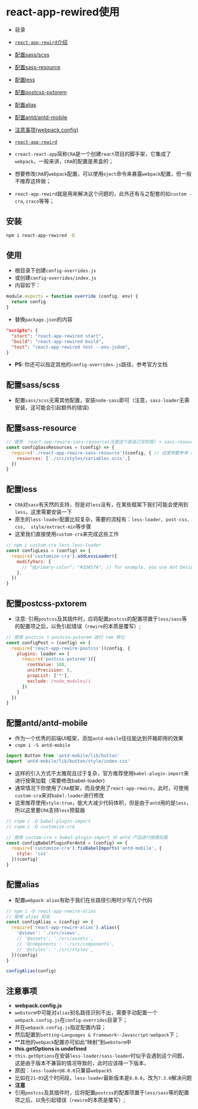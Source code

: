# react-app-rewired使用

* 目录
* [`react-app-rewird`介绍](#安装)
* [配置sass/scss](#配置sass/scss)
* [配置sass-resource](#配置sass-resource)
* [配置less](#配置less)  
* [配置postcss-pxtorem](#配置postcss-pxtorem)
* [配置alias](#配置alias)
* [配置antd/antd-mobile](#配置antd/antd-mobile)
* [注意事项(webpack.config)](#注意事项)


* [`react-app-rewird`](https://github.com/timarney/react-app-rewired/blob/master/README_zh.md)
* `creact-react-app`简称`CRA`是一个创建`react`项目的脚手架，它集成了`webpack`，一般来讲，`CRA`的配置是黑盒的；
* 想要修改`CRA`的`webpack`配置，可以使用`eject`命令来暴露`webpack`配置，但一般不推荐这样做；
* `react-app-rewird`就是用来解决这个问题的，此外还有与之配套的如`custom -cra`, `craco`等等；


## 安装

```bash
npm i react-app-rewired -D
```

## 使用

* 根目录下创建`config-overrides.js`
* 或创建`config-overrides/index.js`
* 内容如下：

```js
module.exports = function override (config, env) {
  return config
}
```

* 替换`package.json`的内容

```json
"scripts": {
  "start": "react-app-rewired start",
  "build": "react-app-rewired build",
  "test": "react-app-rewired test --env-jsdom",
}
```

* **PS**: 你还可以指定其他的`config-overrides.js`路径，参考官方文档


## 配置sass/scss

* 配置`sass/scss`无需其他配置，安装`node-sass`即可（注意，`sass-loader`无需安装，这可能会引起额外的错误)


## 配置sass-resource

```js
// 使用  react-app-rewire-sass-resource(注意这个是自己写的库) + sass-resources-loader 配置全局 sass 变量
const configSassResources = (config) => {
  require('./react-app-rewire-sass-resource')(config, { // 这里参数参考 sass-resources-loader
    resources: ['./src/styles/variables.scss',]
  })
}
```

## 配置less

* `CRA`对`sass`有天然的支持，但是对`less`没有，在某些框架下我们可能会使用到`less`，这里需要安装一下
* 原生的`less-loader`配置比较复杂，需要的流程有：`less-loader, post-css, css,  style/extract-min`等步骤
* 这里我们直接使用`custom-cra`来完成这些工作

```js
// npm i custom-cra less less-loader
const configLess = (config) => {
  require('customize-cra').addLessLoader({
    modifyVars: {
      // "@primary-color": "#1DA57A", // for example, you use Ant Design to change theme color.
    },
  })
}
```

## 配置postcss-pxtorem

* 注意: 引用`postcss`及其插件时，应将配置`postcss`的配置项置于`less/sass`等的配置项之后，以免引起错误（`rewire`的本质是覆写）;

```js
// 使用 postcss + postcss-pxtorem 进行 rem 转化
const configPost = (config) => {
  require('react-app-rewire-postcss')(config, {
    plugins: loader => [
      require('postcss-pxtorem')({
        rootValue: 108,
        unitPrecision: 5,
        propList: ['*'],
        exclude: /node_modules/i
      })
    ]
  })
}
```


## 配置antd/antd-mobile

* 作为一个优秀的前端UI框架，添加`antd-mobile`往往能达到开箱即用的效果
* `cnpm i -S antd-mobile`

```js
import Button from 'antd-mobile/lib/button'
import 'antd-mobile/lib/button/style/index.css'
```

* 这样的引入方式不太雅观且过于复杂，官方推荐使用`babel-plugin-import`来进行按需加载（需要修改babel-loader)
* 通常情况下你使用了`CRA`框架，而且使用了`react-app-rewire`，此时，可使用`custom-cra`来对`babel-loader`进行修改
* 这里推荐使用`style:true`，能大大减少代码体积，但是由于`antd`用的是`less`，所以这里要`CRA`支持`less`预载器

```js
// cnpm i -D babel-plugin-import
// cnpm i -D customize-cra

// 使用 custom-cra + babel-plugin-import 对 antd 产品进行按需加载
const configBabelPluginForAntd = (config) => {
  require('customize-cra').fixBabelImports('antd-mobile', {
    style: 'css'
  })(config)
}
```


## 配置alias

* 配置`webpack alias`有助于我们在长路径引用时少写几个代码

```js
// npm i -D react-app-rewire-alias
// 使用 alias 别名
const configAlias = (config) => {
  require('react-app-rewire-alias').alias({
    '@views': './src/views',
    // '@assets': './src/assets',
    // '@components': './src/components',
    // '@styles': './src/styles',
  })(config)
}

configAlias(config)
```


## 注意事项

* **webpack.config.js**
* `webstorm`中可能对`alias`别名路径识别不出，需要手动配置一个`webpack.config.js`在`config-overrides`目录下；
* 并在`webpack.config.js`指定配置内容；
* 然后配置到`setting`-`Languages & Framework`-`-Javascript`-`webpack`下；
* **其他的`webpack`配置亦可如此“映射”到`webstorm`中
* **this.getOptions is undefined**  
* `this.getOptions`在安装`less-loader/sass-loader`时似乎会遇到这个问题，这是由于版本不兼容的情况导致的，此时应该降一下版本，
* 原因：`less-loader@8.0.0`只兼容`webpack5`  
* 比如在`21-03`这个时间段，`less-loader`最新版本是`8.0.0`，改为`7.3.0`解决问题
* **注意**
* 引用`postcss`及其插件时，应将配置`postcss`的配置项置于`less/sass`等的配置项之后，以免引起错误（`rewire`的本质是覆写）;

